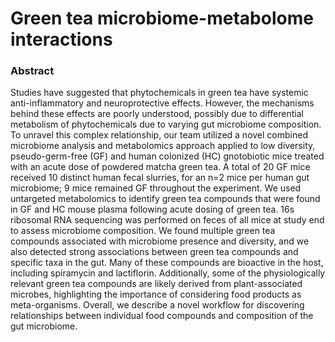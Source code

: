 # Green tea microbiome-metabolome interactions

### Abstract
Studies have suggested that phytochemicals in green tea have systemic anti-inflammatory and neuroprotective effects. However, the mechanisms behind these effects are poorly understood, possibly due to differential metabolism of phytochemicals due to varying gut microbiome composition. To unravel this complex relationship, our team utilized a novel combined microbiome analysis and metabolomics approach applied to low diversity, pseudo-germ-free (GF) and human colonized (HC) gnotobiotic mice treated with an acute dose of powdered matcha green tea.  A total of 20 GF mice received 10 distinct human fecal slurries, for an n=2 mice per human gut microbiome; 9 mice remained GF throughout the experiment. We used untargeted metabolomics to identify green tea compounds that were found in GF and HC mouse plasma following acute dosing of green tea.  16s ribosomal RNA sequencing was performed on feces of all mice at study end to assess microbiome composition.  We found multiple green tea compounds associated with microbiome presence and diversity, and we also detected strong associations between green tea compounds and specific taxa in the gut. Many of these compounds are bioactive in the host, including spiramycin and lactiflorin. Additionally, some of the physiologically relevant green tea compounds are likely derived from plant-associated microbes, highlighting the importance of considering food products as meta-organisms. Overall, we describe a novel workflow for discovering relationships between individual food compounds and composition of the gut microbiome. 
